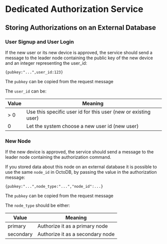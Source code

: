 Dedicated Authorization Service
===============================

Storing Authorizations on an External Database
----------------------------------------------

### User Signup and User Login

If the new user or its new device is approved, the service should send a message to the leader
node containing the public key of the new device and an integer representing the user_id:

    {pubkey:"...",user_id:123}

The `pubkey` can be copied from the request message

The `user_id` can be:

  Value   | Meaning
--------- | --------------------------------------------------------------
 &gt; 0   | Use this specific user id for this user (new or existing user)
 0        | Let the system choose a new user id (new user)


### New Node

If the new device is approved, the service should send a message to the leader node containing the authorization command.

If you stored data about this node on an external database it is possible to use the
same `node_id` in OctoDB, by passing the value in the authorization message:

    {pubkey:"...",node_type:"...","node_id":...}

The `pubkey` can be copied from the request message

The `node_type` should be either:

  Value   | Meaning
--------- | ---------------------------------------
primary   | Authorize it as a primary node
secondary | Authorize it as a secondary node
